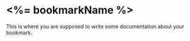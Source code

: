 # <%= bookmarkName %>

This is where you are supposed to write some documentation about your bookmark.
